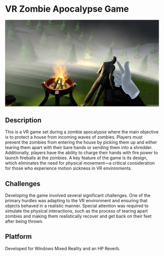 # VR Zombie Apocalypse Game

![Game Screenshot](images/Image1.png)

## Description

This is a VR game set during a zombie apocalypse where the main objective is to protect a house from incoming waves of zombies. Players must prevent the zombies from entering the house by picking them up and either tearing them apart with their bare hands or sending them into a shredder. Additionally, players have the ability to charge their hands with fire power to launch fireballs at the zombies. A key feature of the game is its design, which eliminates the need for physical movement—a critical consideration for those who experience motion sickness in VR environments.

## Challenges

Developing the game involved several significant challenges. One of the primary hurdles was adapting to the VR environment and ensuring that objects behaved in a realistic manner. Special attention was required to simulate the physical interactions, such as the process of tearing apart zombies and making them realistically recover and get back on their feet after being thrown.

## Platform

Developed for Windows Mixed Reality and an HP Reverb.
